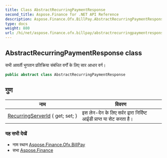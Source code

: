 ```yaml
---
title: Class AbstractRecurringPaymentResponse
second_title: Aspose.Finance for .NET API Reference
description: Aspose.Finance.Ofx.BillPay.AbstractRecurringPaymentResponse कक्ष. सभ आवर्त भुगतन प्रतक्रय संबंधत वर्गं के लए सर आधर वर्ग
type: docs
weight: 880
url: /hi/net/aspose.finance.ofx.billpay/abstractrecurringpaymentresponse/
---
```

## AbstractRecurringPaymentResponse class

सभी आवर्ती भुगतान प्रतिक्रिया संबंधित वर्गों के लिए सार आधार वर्ग।

```csharp
public abstract class AbstractRecurringPaymentResponse
```

## गुण

| नाम | विवरण |
| --- | --- |
| [RecurringServerId](../../aspose.finance.ofx.billpay/abstractrecurringpaymentresponse/recurringserverid/) { get; set; } | इस लेन-देन के लिए सर्वर द्वारा निर्दिष्ट आईडी प्राप्त या सेट करता है। |

### यह सभी देखें

* नाम स्थान [Aspose.Finance.Ofx.BillPay](../../aspose.finance.ofx.billpay/)
* सभा [Aspose.Finance](../../)


